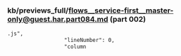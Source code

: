 ### kb/previews_full/flows__service-first__master-only@guest.har.part084.md (part 002)

```md
.js",
                  "lineNumber": 0,
                  "column
```

```
